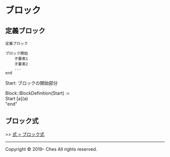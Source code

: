 <link rel="stylesheet" href="../style.css">

# ブロック

## 定義ブロック

`定義ブロック`

```
ブロック開始
    子要素1
    子要素2
    ...
end
```

Start: ブロックの開始部分

<div class="syntax-definition">
    Block::BlockDefinition(Start) :=
    <div class="syntax-definition-indent">
        Start
        [a](a)
    </div> 
    <div class="syntax-definition-indent">
        "end"
    </div>
</div>

## ブロック式

\>\> [式 > ブロック式](../expression/index.md#ブロック式)

---

Copyright © 2019- Ches All rights reserved.
